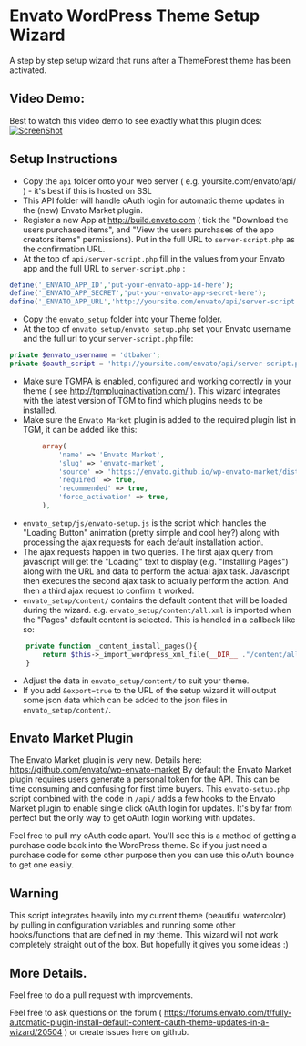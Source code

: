 # Envato WordPress Theme Setup Wizard
A step by step setup wizard that runs after a ThemeForest theme has been activated.
## Video Demo:
Best to watch this video demo to see exactly what this plugin does:
[![ScreenShot](https://img.youtube.com/vi/vMey1BrKP_A/0.jpg)](https://www.youtube.com/watch?v=vMey1BrKP_A)

## Setup Instructions
- Copy the `api` folder onto your web server ( e.g. yoursite.com/envato/api/ ) - it's best if this is hosted on SSL
- This API folder will handle oAuth login for automatic theme updates in the (new) Envato Market plugin.
- Register a new App at http://build.envato.com ( tick the "Download the users purchased items", and "View the users purchases of the app creators items" permissions). Put in the full URL to `server-script.php` as the confirmation URL.
- At the top of `api/server-script.php` fill in the values from your Envato app and the full URL to `server-script.php` :
```php
define('_ENVATO_APP_ID','put-your-envato-app-id-here');
define('_ENVATO_APP_SECRET','put-your-envato-app-secret-here');
define('_ENVATO_APP_URL','http://yoursite.com/envato/api/server-script.php');
```
- Copy the `envato_setup` folder into your Theme folder.
- At the top of `envato_setup/envato_setup.php` set your Envato username and the full url to your `server-script.php` file:
```php
private $envato_username = 'dtbaker';
private $oauth_script = 'http://yoursite.com/envato/api/server-script.php';
```
- Make sure TGMPA is enabled, configured and working correctly in your theme ( see http://tgmpluginactivation.com/ ). This wizard integrates with the latest version of TGM to find which plugins needs to be installed.
- Make sure the `Envato Market` plugin is added to the required plugin list in TGM, it can be added like this:
```php
        array(
            'name' => 'Envato Market',
            'slug' => 'envato-market',
            'source' => 'https://envato.github.io/wp-envato-market/dist/envato-market.zip',
            'required' => true,
            'recommended' => true,
            'force_activation' => true,
        ),
```
- `envato_setup/js/envato-setup.js` is the script which handles the "Loading Button" animation (pretty simple and cool hey?) along with processing the ajax requests for each default installation action.
- The ajax requests happen in two queries. The first ajax query from javascript will get the "Loading" text to display (e.g. "Installing Pages") along with the URL and data to perform the actual ajax task. Javascript then executes the second ajax task to actually perform the action. And then a third ajax request to confirm it worked.
- `envato_setup/content/` contains the default content that will be loaded during the wizard. e.g. `envato_setup/content/all.xml` is imported when the "Pages" default content is selected. This is handled in a callback like so:
```php
    private function _content_install_pages(){
        return $this->_import_wordpress_xml_file(__DIR__ ."/content/all.xml");
    }
```
- Adjust the data in `envato_setup/content/` to suit your theme.
- If you add `&export=true` to the URL of the setup wizard it will output some json data which can be added to the json files in `envato_setup/content/`.

## Envato Market Plugin
The Envato Market plugin is very new. Details here: https://github.com/envato/wp-envato-market
By default the Envato Market plugin requires users generate a personal token for the API. This can be time consuming and confusing for first time buyers.
This `envato-setup.php` script combined with the code in `/api/` adds a few hooks to the Envato Market plugin to enable single click oAuth login for updates. It's by far from perfect but the only way to get oAuth login working with updates.

Feel free to pull my oAuth code apart. You'll see this is a method of getting a purchase code back into the WordPress theme. So if you just need a purchase code for some other purpose then you can use this oAuth bounce to get one easily.

## Warning

This script integrates heavily into my current theme (beautiful watercolor) by pulling in configuration variables and running some other hooks/functions that are defined in my theme. This wizard will not work completely straight out of the box. But hopefully it gives you some ideas :)

## More Details.

Feel free to do a pull request with improvements.

Feel free to ask questions on the forum ( https://forums.envato.com/t/fully-automatic-plugin-install-default-content-oauth-theme-updates-in-a-wizard/20504 ) or create issues here on github.